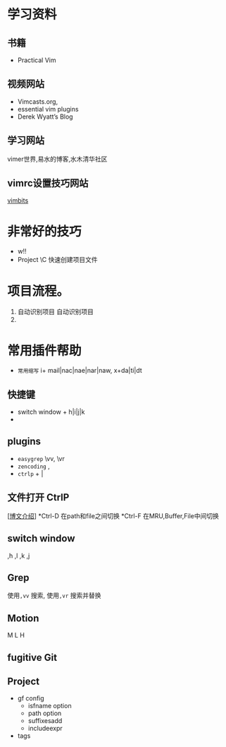 # 学习资料
## 书籍
* Practical Vim
## 视频网站
* Vimcasts.org,
* essential vim plugins
* Derek Wyatt’s Blog
## 学习网站 
vimer世界,易水的博客,水木清华社区
## vimrc设置技巧网站
[vimbits](http://www.vimbits.com/)

# 非常好的技巧
* w!!
* Project \C 快速创建项目文件

# 项目流程。 
1. 自动识别项目 自动识别项目
2. 


# 常用插件帮助
 * `常用缩写` i+ mail|nac|nae|nar|naw, x+da|ti|dt
## 快捷键
 * switch window <newleader> + h|i|j|k
 * <c-o>
  
## plugins 
* `easygrep` \vv, \vr
* `zencoding` <c-y>,
* `ctrlp` <c-p>  + <c-d> |<c-f>
 
## 文件打开 CtrlP
[[博文介绍](http://zuyunfei.com/2013/08/26/vim-plugin-ctrlp/#more)]
 *Ctrl-D 在path和file之间切换
 *Ctrl-F 在MRU,Buffer,File中间切换
 
 
## switch window
,h ,l ,k ,j

## Grep
使用`,vv` 搜索, 使用`,vr` 搜索并替换


## Motion
M
L
H

## fugitive Git

## Project
 * gf config
    * isfname option
    * path option
    * suffixesadd
    * includeexpr
 * tags
